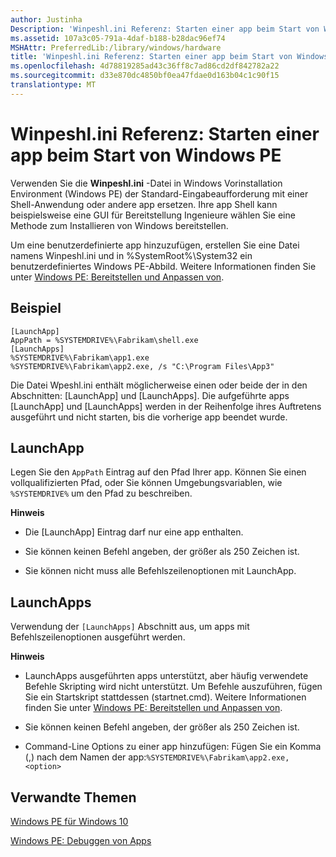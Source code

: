 ```yaml
---
author: Justinha
Description: 'Winpeshl.ini Referenz: Starten einer app beim Start von Windows PE'
ms.assetid: 107a3c05-791a-4daf-b188-b28dac96ef74
MSHAttr: PreferredLib:/library/windows/hardware
title: 'Winpeshl.ini Referenz: Starten einer app beim Start von Windows PE'
ms.openlocfilehash: 4d78819285ad43c36ff8c7ad86cd2df842782a22
ms.sourcegitcommit: d33e870dc4850bf0ea47fdae0d163b04c1c90f15
translationtype: MT
---
```

# <a name="winpeshlini-reference-launching-an-app-when-winpe-starts"></a>Winpeshl.ini Referenz: Starten einer app beim Start von Windows PE


Verwenden Sie die **Winpeshl.ini** -Datei in Windows Vorinstallation Environment (Windows PE) der Standard-Eingabeaufforderung mit einer Shell-Anwendung oder andere app ersetzen. Ihre app Shell kann beispielsweise eine GUI für Bereitstellung Ingenieure wählen Sie eine Methode zum Installieren von Windows bereitstellen.

Um eine benutzerdefinierte app hinzuzufügen, erstellen Sie eine Datei namens Winpeshl.ini und in %SystemRoot%\\System32 ein benutzerdefiniertes Windows PE-Abbild. Weitere Informationen finden Sie unter [Windows PE: Bereitstellen und Anpassen von](winpe-mount-and-customize.md).

## <a name="span-idexamplespanspan-idexamplespanspan-idexamplespanexample"></a><span id="Example"></span><span id="example"></span><span id="EXAMPLE"></span>Beispiel


``` syntax
[LaunchApp]
AppPath = %SYSTEMDRIVE%\Fabrikam\shell.exe
[LaunchApps]
%SYSTEMDRIVE%\Fabrikam\app1.exe
%SYSTEMDRIVE%\Fabrikam\app2.exe, /s "C:\Program Files\App3"
```

Die Datei Wpeshl.ini enthält möglicherweise einen oder beide der in den Abschnitten: \[LaunchApp\] und \[LaunchApps\]. Die aufgeführte apps \[LaunchApp\] und \[LaunchApps\] werden in der Reihenfolge ihres Auftretens ausgeführt und nicht starten, bis die vorherige app beendet wurde.

## <a name="span-idlaunchappspanspan-idlaunchappspanspan-idlaunchappspanlaunchapp"></a><span id="LaunchApp"></span><span id="launchapp"></span><span id="LAUNCHAPP"></span>LaunchApp


Legen Sie den `AppPath` Eintrag auf den Pfad Ihrer app. Können Sie einen vollqualifizierten Pfad, oder Sie können Umgebungsvariablen, wie `%SYSTEMDRIVE%` um den Pfad zu beschreiben.

**Hinweis**  
-   Die \[LaunchApp\] Eintrag darf nur eine app enthalten.

-   Sie können keinen Befehl angeben, der größer als 250 Zeichen ist.

-   Sie können nicht muss alle Befehlszeilenoptionen mit LaunchApp.

 

## <a name="span-idlaunchappsspanspan-idlaunchappsspanspan-idlaunchappsspanlaunchapps"></a><span id="LaunchApps"></span><span id="launchapps"></span><span id="LAUNCHAPPS"></span>LaunchApps


Verwendung der `[LaunchApps]` Abschnitt aus, um apps mit Befehlszeilenoptionen ausgeführt werden.

**Hinweis**  
-   LaunchApps ausgeführten apps unterstützt, aber häufig verwendete Befehle Skripting wird nicht unterstützt. Um Befehle auszuführen, fügen Sie ein Startskript stattdessen (startnet.cmd). Weitere Informationen finden Sie unter [Windows PE: Bereitstellen und Anpassen von](winpe-mount-and-customize.md).

-   Sie können keinen Befehl angeben, der größer als 250 Zeichen ist.

-   Command-Line Options zu einer app hinzufügen: Fügen Sie ein Komma (,) nach dem Namen der app:`%SYSTEMDRIVE%\Fabrikam\app2.exe,  <option>`

 

## <a name="span-idrelatedtopicsspanrelated-topics"></a><span id="related_topics"></span>Verwandte Themen


[Windows PE für Windows 10](winpe-intro.md)

[Windows PE: Debuggen von Apps](winpe-debug-apps.md)

 

 






